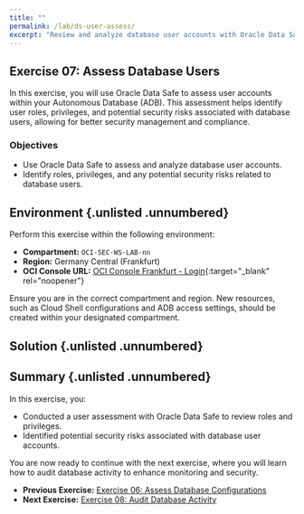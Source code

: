 ```yaml
---
title: ""
permalink: /lab/ds-user-assess/
excerpt: "Review and analyze database user accounts with Oracle Data Safe."
---
```

<!-- markdownlint-disable MD013 -->
<!-- markdownlint-disable MD024 -->
<!-- markdownlint-disable MD033 -->
<!-- markdownlint-disable MD041 -->

## Exercise 07: Assess Database Users

In this exercise, you will use Oracle Data Safe to assess user accounts within
your Autonomous Database (ADB). This assessment helps identify user roles,
privileges, and potential security risks associated with database users,
allowing for better security management and compliance.

### Objectives

- Use Oracle Data Safe to assess and analyze database user accounts.
- Identify roles, privileges, and any potential security risks related to
  database users.

## Environment {.unlisted .unnumbered}

Perform this exercise within the following environment:

- **Compartment:** `OCI-SEC-WS-LAB-nn`
- **Region:** Germany Central (Frankfurt)
- **OCI Console URL:** [OCI Console Frankfurt - Login](https://console.eu-frankfurt-1.oraclecloud.com){:target="_blank" rel="noopener"}

Ensure you are in the correct compartment and region. New resources, such as
Cloud Shell configurations and ADB access settings, should be created within
your designated compartment.

## Solution {.unlisted .unnumbered}

## Summary {.unlisted .unnumbered}

In this exercise, you:

- Conducted a user assessment with Oracle Data Safe to review roles and privileges.
- Identified potential security risks associated with database user accounts.

You are now ready to continue with the next exercise, where you will learn how
to audit database activity to enhance monitoring and security.

<!-- For Pandoc -->
- **Previous Exercise:** [Exercise 06: Assess Database Configurations](#exercise-06-assess-database-configurations)
- **Next Exercise:** [Exercise 08: Audit Database Activity](#exercise-08-audit-database-activity)

<!-- For Jekyll -->
<!-- 
- **Previous Exercise:** [Exercise 06: Assess Database Configurations](../ex03/3x06-Exercise.md)
- **Next Exercise:** [Exercise 08: Audit Database Activity](../ex03/3x08-Exercise.md)
-->
